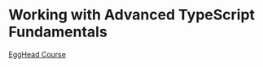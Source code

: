 # Working with Advanced TypeScript Fundamentals

[EggHead Course](https://egghead.io/courses/advanced-typescript-fundamentals-579c174f)
